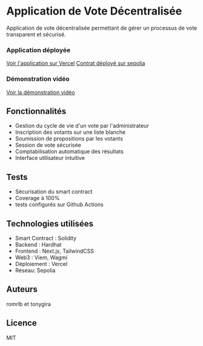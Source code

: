 # Application de Vote Décentralisée

Application de vote décentralisée permettant de gérer un processus de vote transparent et sécurisé.

### Application déployée
[Voir l'application sur Vercel](https://alyra-project3-lime.vercel.app/)
[Contrat déployé sur sepolia](https://sepolia.etherscan.io/address/0x4F9e4B668a437d960964a5273Bdd67741fc77d34)

### Démonstration vidéo
[Voir la démonstration vidéo](https://www.loom.com/share/c8d394763e204db3a9394ec8c0014e73?sid=5554e973-6a59-4b56-b79d-6385dea92e3e)

## Fonctionnalités
- Gestion du cycle de vie d'un vote par l'administrateur
- Inscription des votants sur une liste blanche
- Soumission de propositions par les votants
- Session de vote sécurisée
- Comptabilisation automatique des résultats
- Interface utilisateur intuitive

## Tests
- Sécurisation du smart contract
- Coverage à 100%
- tests configurés sur Github Actions

## Technologies utilisées
- Smart Contract : Solidity
- Backend : Hardhat
- Frontend : Next.js, TailwindCSS
- Web3 : Viem, Wagmi
- Déploiement : Vercel
- Réseau: Sepolia

## Auteurs
romrlb et tonygira

## Licence

MIT 